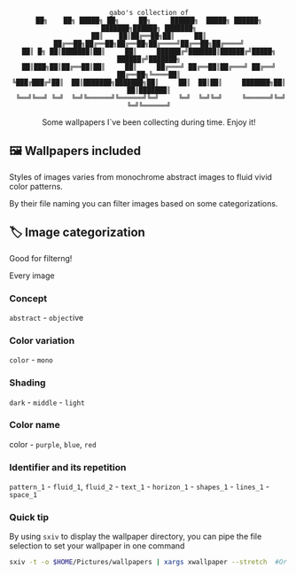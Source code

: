 <div align="center">

```
gabo's collection of
██╗    ██╗ █████╗ ██╗     ██╗     ██████╗  █████╗ ██████╗ ███████╗██████╗ ███████╗
██║    ██║██╔══██╗██║     ██║     ██╔══██╗██╔══██╗██╔══██╗██╔════╝██╔══██╗██╔════╝
██║ █╗ ██║███████║██║     ██║     ██████╔╝███████║██████╔╝█████╗  ██████╔╝███████╗
██║███╗██║██╔══██║██║     ██║     ██╔═══╝ ██╔══██║██╔═══╝ ██╔══╝  ██╔══██╗╚════██║
╚███╔███╔╝██║  ██║███████╗███████╗██║     ██║  ██║██║     ███████╗██║  ██║███████║
 ╚══╝╚══╝ ╚═╝  ╚═╝╚══════╝╚══════╝╚═╝     ╚═╝  ╚═╝╚═╝     ╚══════╝╚═╝  ╚═╝╚══════╝
```

Some wallpapers I`ve been collecting during time. Enjoy it!

</div>

## 🖼️ Wallpapers included

Styles of images varies from monochrome abstract images to fluid vivid color patterns.

By their file naming you can filter images based on some categorizations.

## 🏷️ Image categorization

Good for filterng!

Every image

### Concept

`abstract` - `object`ive

### Color variation

`color` - `mono`

### Shading

`dark` - `middle` - `light`

### Color name

color - `purple`, `blue`, `red`

### Identifier and its repetition

`pattern_1` - `fluid_1`, `fluid_2` - `text_1` - `horizon_1` - `shapes_1` - `lines_1` - `space_1`

### Quick tip

By using `sxiv` to display the wallpaper directory, you can pipe the file selection to set your wallpaper in one command

```sh
sxiv -t -o $HOME/Pictures/wallpapers | xargs xwallpaper --stretch  #Or the wallpaper setter of your choice
```
